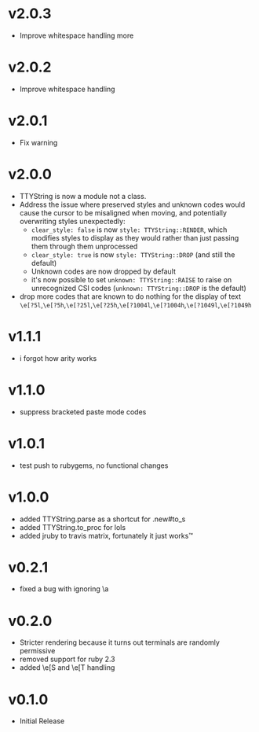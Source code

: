 # v2.0.3
- Improve whitespace handling more

# v2.0.2
- Improve whitespace handling

# v2.0.1
- Fix warning

# v2.0.0
- TTYString is now a module not a class.
- Address the issue where preserved styles and unknown codes would cause the cursor to be misaligned when moving, and potentially overwriting styles unexpectedly:
  - `clear_style: false` is now `style: TTYString::RENDER`, which modifies styles to display as they would rather than just passing them through them unprocessed
  - `clear_style: true` is now `style: TTYString::DROP` (and still the default)
  - Unknown codes are now dropped by default
  - it's now possible to set `unknown: TTYString::RAISE` to raise on unrecognized CSI codes (`unknown: TTYString::DROP` is the default)
- drop more codes that are known to do nothing for the display of text `\e[?5l`,`\e[?5h`,`\e[?25l`,`\e[?25h`,`\e[?1004l`,`\e[?1004h`,`\e[?1049l`,`\e[?1049h`

# v1.1.1
- i forgot how arity works

# v1.1.0
- suppress bracketed paste mode codes

# v1.0.1
- test push to rubygems, no functional changes

# v1.0.0
- added TTYString.parse as a shortcut for .new#to_s
- added TTYString.to_proc for lols
- added jruby to travis matrix, fortunately it just works™

# v0.2.1
- fixed a bug with ignoring \a

# v0.2.0
- Stricter rendering because it turns out terminals are randomly permissive
- removed support for ruby 2.3
- added \e[S and \e[T handling

# v0.1.0
- Initial Release
